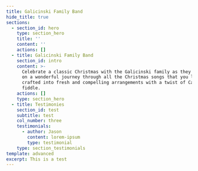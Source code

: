 ```yaml
---
title: Galicinski Family Band
hide_title: true
sections:
  - section_id: hero
    type: section_hero
    title: ''
    content: ''
    actions: []
  - title: Galicinski Family Band
    section_id: intro
    content: >-
      Celebrate a classic Christmas with the Galicinski family as they take you
      on a wonderful journey through all the Christmas songs that you love best,
      crafted into fresh and compelling arrangements with a twist of Cape Breton
      fiddle.
    actions: []
    type: section_hero
  - title: Testimonies
    section_id: test
    subtitle: test
    col_number: three
    testimonials:
      - author: Jason
        content: lorem-ipsum
        type: testimonial
    type: section_testimonials
template: advanced
excerpt: This is a test
---
```

